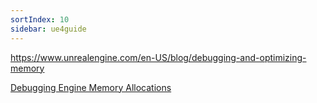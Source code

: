 ```yaml
---
sortIndex: 10
sidebar: ue4guide
---
```


<https://www.unrealengine.com/en-US/blog/debugging-and-optimizing-memory>

[Debugging Engine Memory Allocations](../engine-programming/memory/debuggingdevelopment-tools)
